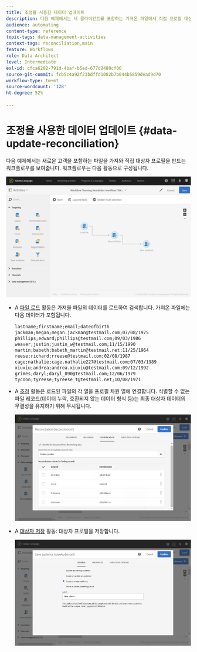 ```yaml
---
title: 조정을 사용한 데이터 업데이트
description: 다음 예제에서는 새 클라이언트를 포함하는 가져온 파일에서 직접 프로필 대상을 만드는 워크플로우를 보여 줍니다.
audience: automating
content-type: reference
topic-tags: data-management-activities
context-tags: reconciliation,main
feature: Workflows
role: Data Architect
level: Intermediate
exl-id: cfca6202-791d-4baf-b5ed-677d2480cf06
source-git-commit: fcb5c4a92f23bdffd1082b7b044b5859dead9d70
workflow-type: tm+mt
source-wordcount: '128'
ht-degree: 52%

---
```


# 조정을 사용한 데이터 업데이트 {#data-update-reconciliation}

다음 예제에서는 새로운 고객을 포함하는 파일을 가져와 직접 대상자 프로필을 만드는 워크플로우를 보여줍니다. 워크플로우는 다음 활동으로 구성됩니다.

![](assets/identification_example2.png)

* A [파일 로드](../../automating/using/load-file.md) 활동은 가져올 파일의 데이터를 로드하여 검색합니다. 가져온 파일에는 다음 데이터가 포함됩니다.

  ```
  lastname;firstname;email;dateofbirth
  jackman;megan;megan.jackman@testmail.com;07/08/1975
  phillips;edward;phillips@testmail.com;09/03/1986
  weaver;justin;justin_w@testmail.com;11/15/1990
  martin;babeth;babeth_martin@testmail.net;11/25/1964
  reese;richard;rreese@testmail.com;02/08/1987
  cage;nathalie;cage.nathalie227@testmail.com;07/03/1989
  xiuxiu;andrea;andrea.xiuxiu@testmail.com;09/12/1992
  grimes;daryl;daryl_890@testmail.com;12/06/1979
  tycoon;tyreese;tyreese_t@testmail.net;10/08/1971
  ```

* A [조정](../../automating/using/reconciliation.md) 활동은 로드된 파일의 각 열을 프로필 차원 열에 연결합니다. 식별할 수 없는 파일 레코드(데이터 누락, 호환되지 않는 데이터 형식 등)는 최종 대상자 데이터의 무결성을 유지하기 위해 무시됩니다.

  ![](assets/identification_example1.png)

* A [대상자 저장](../../automating/using/save-audience.md) 활동: 대상자 프로필을 저장합니다.

  ![](assets/identification_example3.png)
